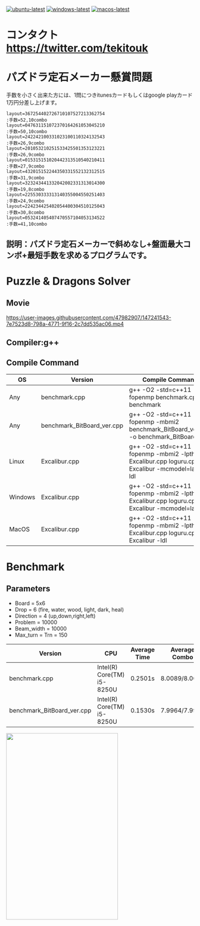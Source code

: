 [![ubuntu-latest](https://github.com/koduma/puzzdra_solver/actions/workflows/ubuntu-latest.yml/badge.svg?branch=master)](https://github.com/koduma/puzzdra_solver/actions/workflows/ubuntu-latest.yml)
[![windows-latest](https://github.com/koduma/puzzdra_solver/actions/workflows/windows-latest.yml/badge.svg?branch=master)](https://github.com/koduma/puzzdra_solver/actions/workflows/windows-latest.yml)
[![macos-latest](https://github.com/koduma/puzzdra_solver/actions/workflows/macos-latest.yml/badge.svg?branch=master)](https://github.com/koduma/puzzdra_solver/actions/workflows/macos-latest.yml)

# コンタクト https://twitter.com/tekitouk

# パズドラ定石メーカー懸賞問題

  手数を小さく出来た方には、1問につきitunesカードもしくはgoogle playカード1万円分差し上げます。

	layout=367254402726710107527213362754
	:手数=52,10combo		
	layout=047631151072370164261053045210
	:手数=50,10combo
	layout=242242100331023100110324132543
	:手数=26,9combo
	layout=201053210251533425501353123221
	:手数=26,9combo
	layout=015315151020442313510540210411
	:手数=27,9combo
	layout=432015152244350331552132312515
	:手数=31,9combo
	layout=323243441332042002331313014300
	:手数=19,8combo
	layout=225530333313140355004550251403
	:手数=24,9combo
	layout=224234425402054400304510125043
	:手数=30,8combo
	layout=053241405407470557104053134522
	:手数=41,10combo
	
## 説明：パズドラ定石メーカーで斜めなし+盤面最大コンボ+最短手数を求めるプログラムです。	

# Puzzle & Dragons Solver

## Movie

https://user-images.githubusercontent.com/47982907/147241543-7e7523d8-798a-4771-9f16-2c7dd535ac06.mp4



## Compiler:g++

## Compile Command

| OS | Version | Compile Command |
| --- | --- | --- |
|  Any | benchmark.cpp | g++ -O2 -std=c++11 -fopenmp benchmark.cpp -o benchmark  |
|  Any | benchmark_BitBoard_ver.cpp | g++ -O2 -std=c++11 -fopenmp -mbmi2 benchmark_BitBoard_ver.cpp -o benchmark_BitBoard_ver |
|  Linux | Excalibur.cpp | g++ -O2 -std=c++11 -fopenmp -mbmi2 -lpthread Excalibur.cpp loguru.cpp -o Excalibur -mcmodel=large -ldl  |
|  Windows | Excalibur.cpp | g++ -O2 -std=c++11 -fopenmp -mbmi2 -lpthread Excalibur.cpp loguru.cpp -o Excalibur -mcmodel=large  |
|  MacOS | Excalibur.cpp | g++ -O2 -std=c++11 -fopenmp -mbmi2 -lpthread Excalibur.cpp loguru.cpp -o Excalibur -ldl  |

# Benchmark

## Parameters

- Board = 5x6
- Drop = 6 (fire, water, wood, light, dark, heal)
- Direction = 4 (up,down,right,left)
- Problem = 10000
- Beam_width = 10000
- Max_turn = Trn = 150


| Version | CPU | Average Time | Average Combo |
| --- | --- | --- | --- |
| benchmark.cpp | Intel(R) Core(TM) i5-8250U | 0.2501s | 8.0089/8.0089 |
| benchmark_BitBoard_ver.cpp | Intel(R) Core(TM) i5-8250U| 0.1530s | 7.9964/7.9964 |

<img src="https://user-images.githubusercontent.com/47982907/101321654-0b96e900-38a9-11eb-9c70-a8d9fa3d491d.jpg" width="300px" height="500px">
